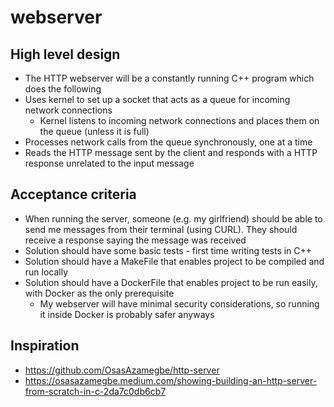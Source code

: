 # webserver
## High level design
- The HTTP webserver will be a constantly running C++ program which does the following
- Uses kernel to set up a socket that acts as a queue for incoming network connections
  - Kernel listens to incoming network connections and places them on the queue (unless it is full)
- Processes network calls from the queue synchronously, one at a time
- Reads the HTTP message sent by the client and responds with a HTTP response unrelated to the input message

## Acceptance criteria
- When running the server, someone (e.g. my girlfriend) should be able to send me messages from their terminal (using CURL). They should receive a response saying the message was received
- Solution should have some basic tests - first time writing tests in C++
- Solution should have a MakeFile that enables project to be compiled and run locally
- Solution should have a DockerFile that enables project to be run easily, with Docker as the only prerequisite
  - My webserver will have minimal security considerations, so running it inside Docker is probably safer anyways


## Inspiration
- https://github.com/OsasAzamegbe/http-server
- https://osasazamegbe.medium.com/showing-building-an-http-server-from-scratch-in-c-2da7c0db6cb7
